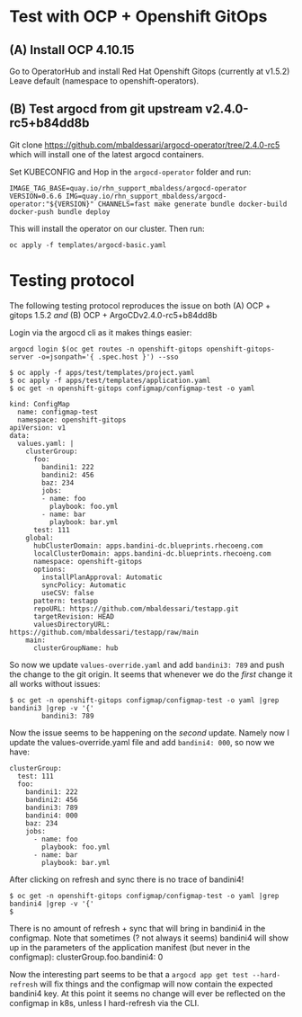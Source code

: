 # Test with OCP + Openshift GitOps

## (A) Install OCP 4.10.15

Go to OperatorHub and install Red Hat Openshift Gitops (currently at v1.5.2)
Leave default (namespace to openshift-operators).
## (B) Test argocd from git upstream v2.4.0-rc5+b84dd8b

Git clone https://github.com/mbaldessari/argocd-operator/tree/2.4.0-rc5 which will install
one of the latest argocd containers.

Set KUBECONFIG and Hop in the `argocd-operator` folder and run:
```
IMAGE_TAG_BASE=quay.io/rhn_support_mbaldess/argocd-operator VERSION=0.6.6 IMG=quay.io/rhn_support_mbaldess/argocd-operator:"${VERSION}" CHANNELS=fast make generate bundle docker-build docker-push bundle deploy
```

This will install the operator on our cluster. Then run:
```
oc apply -f templates/argocd-basic.yaml
```

# Testing protocol

The following testing protocol reproduces the issue on both (A) OCP + gitops 1.5.2 *and* (B) OCP + ArgoCDv2.4.0-rc5+b84dd8b

Login via the argocd cli as it makes things easier:
```
argocd login $(oc get routes -n openshift-gitops openshift-gitops-server -o=jsonpath='{ .spec.host }') --sso
```

```
$ oc apply -f apps/test/templates/project.yaml
$ oc apply -f apps/test/templates/application.yaml
$ oc get -n openshift-gitops configmap/configmap-test -o yaml

kind: ConfigMap
  name: configmap-test
  namespace: openshift-gitops
apiVersion: v1
data:
  values.yaml: |
    clusterGroup:
      foo:
        bandini1: 222
        bandini2: 456
        baz: 234
        jobs:
        - name: foo
          playbook: foo.yml
        - name: bar
          playbook: bar.yml
      test: 111
    global:
      hubClusterDomain: apps.bandini-dc.blueprints.rhecoeng.com
      localClusterDomain: apps.bandini-dc.blueprints.rhecoeng.com
      namespace: openshift-gitops
      options:
        installPlanApproval: Automatic
        syncPolicy: Automatic
        useCSV: false
      pattern: testapp
      repoURL: https://github.com/mbaldessari/testapp.git
      targetRevision: HEAD
      valuesDirectoryURL: https://github.com/mbaldessari/testapp/raw/main
    main:
      clusterGroupName: hub
```

So now we update `values-override.yaml` and add `bandini3: 789` and push the change to the git origin.
It seems that whenever we do the *first* change it all works without issues:
```
$ oc get -n openshift-gitops configmap/configmap-test -o yaml |grep bandini3 |grep -v '{'
        bandini3: 789
```

Now the issue seems to be happening on the *second* update. Namely now I update the values-override.yaml
file and add `bandini4: 000`, so now we have:
```
clusterGroup:
  test: 111
  foo:
    bandini1: 222
    bandini2: 456
    bandini3: 789
    bandini4: 000
    baz: 234
    jobs:
      - name: foo
        playbook: foo.yml
      - name: bar
        playbook: bar.yml
```

After clicking on refresh and sync there is no trace of bandini4!
```
$ oc get -n openshift-gitops configmap/configmap-test -o yaml |grep bandini4 |grep -v '{'
$
```

There is no amount of  refresh + sync that will bring in bandini4 in the configmap. Note that
sometimes (? not always it seems) bandini4 will show up in the parameters of the application
manifest (but never in the configmap):
  clusterGroup.foo.bandini4: 0

Now the interesting part seems to be that a `argocd app get test --hard-refresh` will fix things
and the configmap will now contain the expected bandini4 key. At this point it seems no change
will ever be reflected on the configmap in k8s, unless I hard-refresh via the CLI.
